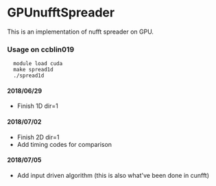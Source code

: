 # GPUnufftSpreader

This is an implementation of nufft spreader on GPU.

### Usage on ccblin019

```
  module load cuda
  make spread1d
  ./spread1d
``` 

#### 2018/06/29
 - Finish 1D dir=1
#### 2018/07/02 
 - Finish 2D dir=1
 - Add timing codes for comparison
#### 2018/07/05
 - Add input driven algorithm (this is also what've been done in cunfft)
